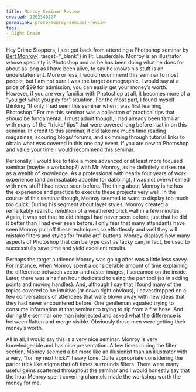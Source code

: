 ```yaml
---
title: Monroy Seminar Review
created: 1202349227
permalink: prose/monroy-seminar-review
tags:
- Right Brain
---
```


Hey Crime Stoppers, I just got back from attending a Photoshop seminar by [Bert Monroy](http://www.bertmonroy.com/ "Bert Monroy"){: target="_blank"} in Ft. Lauderdale. Monroy is an illustrator whose specialty is Photoshop and as he has been doing what he does for about as long as I have been alive, to say he knows his stuff is an understatement. More or less, I would recommend this seminar to most people, but I am not sure I was the target demographic. <!--base32-c9t6arbb-base32--> I would say at a price of $99 for admission, you can easily get your money’s worth. However, if you are very familiar with Photoshop at all, it becomes more of a “you get what you pay for” situation. For the most part, I found myself thinking “If only I had seen this seminar when I was first learning Photoshop.” For me this seminar was a collection of practical tips that *should* be fundamental. I must admit though, I had already been familiar with many of the “tricks/ tips” that were covered long before I sat in on this seminar. In credit to this seminar, it did take me much time reading magazines, scouring blogs/ forums, and skimming through tutorial links to obtain what was covered in this one day event. If you are new to Photoshop and value your time I would recommend this seminar.

Personally, I would like to take a more advanced or at least more focused seminar (maybe a workshop?) with Mr. Monroy, as he definitely strikes me as a wealth of knowledge. As a professional with nearly four years of work experience (and an insatiable appetite for dabbling), I was not overwhelmed with new stuff I had never seen before. The thing about Monroy is he has the experience and practice to execute these projects very well. In the course of this seminar though, Monroy seemed to want to display too much too quick. During his segment about layer styles, Monroy created a remarkably realistic rendition of a weathered brick wall in a few minutes. Again, it was not that he did things I had never seen before, just that he did it better than I had ever seen before. I only fear that many attendants have seen Monroy pull off these techniques so effortlessly and well they will mistake filters and styles for “make art” buttons. Monroy displays how many aspects of Photoshop that can be type cast as tacky can, in fact, be used to successfully save time and yield excellent results.

Perhaps the target audience Monroy was going after was a little less savvy. For instance, when Monroy spent a considerable amount of time explaining the difference between vector and raster images, I screamed on the inside. Later, there was a half an hour dedicated to using the pen tool (as in adding points and moving handles). And, although I say that I found many of the topics covered to be intuitive (or down right obvious), I eavesdropped on a few conversations of attendees that were blown away with new ideas that they had never encountered before. One gentleman equated trying to consume information at that seminar to trying to sip from a fire hose. And during the seminar one man interjected and asked what the difference is between flatten and merge visible. Obviously these men were getting their money’s worth.

All in all, I would say this is a very nice seminar. Monroy is very knowledgeable and has nice presentation. A few times during the filter section, Monroy seemed a bit more like an illusionist than an illustrator with a very, “for my next trick?” heavy tone. Quite appropriate considering the parlor trick like stigma that oft times surrounds filters. There were many useful gems scattered throughout the seminar and I would honestly say that the hour Monroy spent covering channels made the workshop worth the money for me.